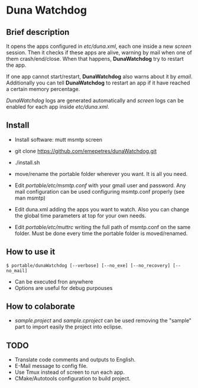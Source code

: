 Duna Watchdog
=====

Brief description
-----------
It opens the apps configured in *etc/duna.xml*, each one inside a new *screen* session. Then it checks if these apps are alive, warning by mail when one of them crash/end/close. When that happens, **DunaWatchdog** try to restart the app.

If one app cannot start/restart, **DunaWatchdog** also warns about it by *email*. Additionally you can tell **DunaWatchdog** to restart an app if it have reached a certain memory percentage.

*DunaWatchdog* logs are generated automatically and *screen* logs can be enabled for each app inside *etc/duna.xml*.

Install
-----------
* Install software:
mutt msmtp screen

* git clone https://github.com/emepetres/dunaWatchdog.git
* ./install.sh
* move/rename the portable folder wherever you want. It is all you need.
* Edit *portable/etc/msmtp.conf* with your gmail user and password. Any mail configuration can be used configuring msmtp.conf properly (see man msmtp)
* Edit duna.xml adding the apps you want to watch. Also you can change the global time parameters at top for your own needs.
* Edit *portable/etc/muttrc* writing the full path of msmtp.conf on the same folder. Must be done every time the portable folder is moved/renamed.

How to use it
-----------
```
$ portable/dunaWatchdog [--verbose] [--no_exe] [--no_recovery] [--no_mail]
```
* Can be executed fron anywhere
* Options are useful for debug purpouses


How to colaborate
-----------
* *sample.project* and *sample.cproject* can be used removing the "sample" part to import easily the project into eclipse.

TODO
-----------
* Translate code comments and outputs to English.
* E-Mail message to config file.
* Use Tmux instead of screen to run each app.
* CMake/Autotools configuration to build project.

